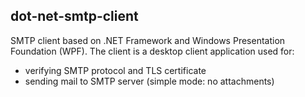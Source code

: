 dot-net-smtp-client
-------------------

SMTP client based on .NET Framework and Windows Presentation Foundation (WPF). The client is a desktop client application used for:

* verifying SMTP protocol and TLS certificate
* sending mail to SMTP server (simple mode: no attachments)
 

